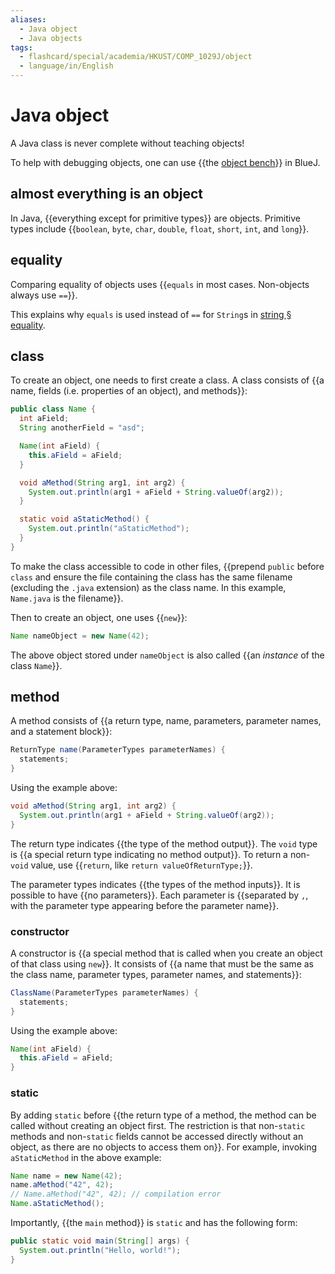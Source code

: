 ```yaml
---
aliases:
  - Java object
  - Java objects
tags:
  - flashcard/special/academia/HKUST/COMP_1029J/object
  - language/in/English
---
```


# Java object

A Java class is never complete without teaching objects!

To help with debugging objects, one can use {{the [object bench](BlueJ.md#object%20bench)}} in BlueJ. <!--SR:!2024-09-15,157,310-->

## almost everything is an object

In Java, {{everything except for primitive types}} are objects. Primitive types include {{`boolean`, `byte`, `char`, `double`, `float`, `short`, `int`, and `long`}}. <!--SR:!2024-12-20,246,330!2024-10-25,185,310-->

## equality

Comparing equality of objects uses {{`equals` in most cases. Non-objects always use `==`}}. <!--SR:!2024-11-21,224,330-->

This explains why `equals` is used instead of `==` for `String`s in [string § equality](string.md#equality).

## class

To create an object, one needs to first create a class. A class consists of {{a name, fields (i.e. properties of an object), and methods}}: <!--SR:!2024-05-05,73,310-->

```Java
public class Name {
  int aField;
  String anotherField = "asd";

  Name(int aField) {
    this.aField = aField;
  }

  void aMethod(String arg1, int arg2) {
    System.out.println(arg1 + aField + String.valueOf(arg2));
  }

  static void aStaticMethod() {
    System.out.println("aStaticMethod");
  }
}
```

To make the class accessible to code in other files, {{prepend `public` before `class` and ensure the file containing the class has the same filename (excluding the `.java` extension) as the class name. In this example, `Name.java` is the filename}}. <!--SR:!2025-01-15,265,330-->

Then to create an object, one uses {{`new`}}: <!--SR:!2024-11-26,210,310-->

```Java
Name nameObject = new Name(42);
```

The above object stored under `nameObject` is also called {{an _instance_ of the class `Name`}}. <!--SR:!2024-05-03,71,310-->

## method

A method consists of {{a return type, name, parameters, parameter names, and a statement block}}: <!--SR:!2024-09-29,166,310-->

```Java
ReturnType name(ParameterTypes parameterNames) {
  statements;
}
```

Using the example above:

```Java
void aMethod(String arg1, int arg2) {
  System.out.println(arg1 + aField + String.valueOf(arg2));
}
```

The return type indicates {{the type of the method output}}. The `void` type is {{a special return type indicating no method output}}. To return a non-`void` value, use {{`return`, like `return valueOfReturnType;`}}. <!--SR:!2025-01-15,268,330!2024-12-25,250,330!2024-09-25,166,310-->

The parameter types indicates {{the types of the method inputs}}. It is possible to have {{no parameters}}. Each parameter is {{separated by `,`, with the parameter type appearing before the parameter name}}. <!--SR:!2024-12-21,247,330!2024-10-02,170,310!2024-05-02,70,310-->

### constructor

A constructor is {{a special method that is called when you create an object of that class using `new`}}. It consists of {{a name that must be the same as the class name, parameter types, parameter names, and statements}}: <!--SR:!2024-09-11,153,310!2024-09-28,166,310-->

```Java
ClassName(ParameterTypes parameterNames) {
  statements;
}
```

Using the example above:

```Java
Name(int aField) {
  this.aField = aField;
}
```

### static

By adding `static` before {{the return type of a method, the method can be called without creating an object first. The restriction is that non-`static` methods and non-`static` fields cannot be accessed directly without an object, as there are no objects to access them on}}. For example, invoking `aStaticMethod` in the above example: <!--SR:!2024-10-21,182,310-->

```Java
Name name = new Name(42);
name.aMethod("42", 42);
// Name.aMethod("42", 42); // compilation error
Name.aStaticMethod();
```

Importantly, {{the `main` method}} is `static` and has the following form: <!--SR:!2024-10-05,173,310-->

```Java
public static void main(String[] args) {
  System.out.println("Hello, world!");
}
```
